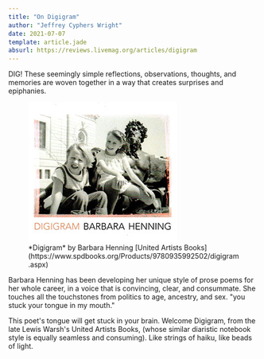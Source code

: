 ```yaml
---
title: "On Digigram"
author: "Jeffrey Cyphers Wright"
date: 2021-07-07
template: article.jade
absurl: https://reviews.livemag.org/articles/digigram
---
```


DIG! These seemingly simple reflections, observations, thoughts, and memories are woven together in a way that creates surprises and epiphanies.<span class="more"></span> 

<figure>
  <img src="digi.jpg" class="book" alt="cover">
  <figcaption>
*Digigram*   
by Barbara Henning    
[United Artists Books](https://www.spdbooks.org/Products/9780935992502/digigram.aspx)
  </figcaption>
</figure>

Barbara Henning has been developing her unique style of prose poems for her whole career, in a voice that is convincing, clear, and consummate. She touches all the touchstones from politics to age, ancestry, and sex. "you stuck your tongue in my mouth."

This poet's tongue will get stuck in your brain. Welcome Digigram, from the late Lewis Warsh's United Artists Books, (whose similar diaristic notebook style is equally seamless and consuming). Like strings of haiku, like beads of light.